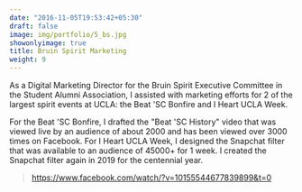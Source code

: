 ```yaml
---
date: "2016-11-05T19:53:42+05:30"
draft: false
image: img/portfolio/5_bs.jpg
showonlyimage: true
title: Bruin Spirit Marketing
weight: 9
---
```


As a Digital Marketing Director for the Bruin Spirit Executive Committee in the Student Alumni Association, I assisted with marketing efforts for 2 of the largest spirit events at UCLA: the Beat 'SC Bonfire and I Heart UCLA Week. 

For the Beat 'SC Bonfire, I drafted the "Beat 'SC History" video that was viewed live by an audience of about 2000 and has been viewed over 3000 times on Facebook. For I Heart UCLA Week, I designed the Snapchat filter that was available to an audience of 45000+ for 1 week. I created the Snapchat filter again in 2019 for the centennial year.  

> https://www.facebook.com/watch/?v=10155544677839899&t=0